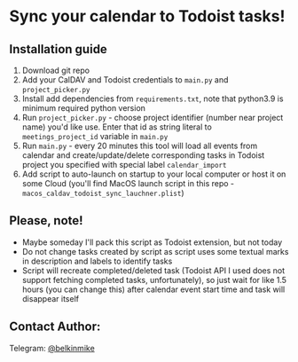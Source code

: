 # Sync your calendar to Todoist tasks!

## Installation guide
1. Download git repo
2. Add your CalDAV and Todoist credentials to `main.py` and `project_picker.py`
3. Install add dependencies from `requirements.txt`, note that python3.9 is minimum required python version
4. Run `project_picker.py` - choose project identifier (number near project name) you'd like use. Enter that id as string literal to `meetings_project_id` variable in `main.py`
5. Run `main.py` - every 20 minutes this tool will load all events from calendar and create/update/delete corresponding tasks in Todoist project you specified with special label `calendar_import` 
6. Add script to auto-launch on startup to your local computer or host it on some Cloud (you'll find MacOS launch script in this repo - `macos_caldav_todoist_sync_lauchner.plist`)

## Please, note! 
- Maybe someday I'll pack this script as Todoist extension, but not today
- Do not change tasks created by script as script uses some textual marks in description and labels to identify tasks
- Script will recreate completed/deleted task (Todoist API I used does not support fetching completed tasks, unfortunately), so just wait for like 1.5 hours (you can change this) after calendar event start time and task will disappear itself

## Contact Author:
Telegram: [@belkinmike](belkinmike.t.me)